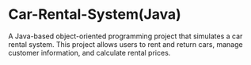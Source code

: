 # Car-Rental-System(Java)
A Java-based object-oriented programming project that simulates a car rental system. This project allows users to rent and return cars, manage customer information, and calculate rental prices.
